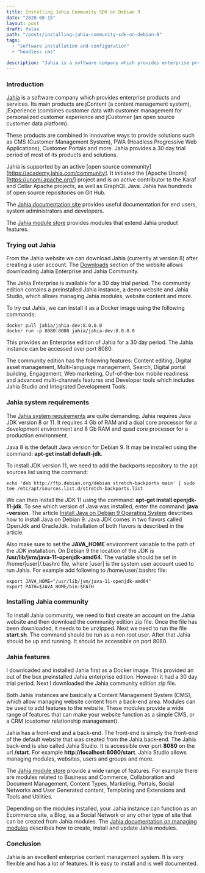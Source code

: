 ```yaml
---
title: Installing Jahia Community SDK on Debian 9
date: "2020-08-15"
layout: post
draft: false
path: "/posts/installing-jahia-community-sdk-on-debian-9"
tags:
  - "software installation and configuration"
  - "headless cms"

description: "Jahia is a software company which provides enterprise products and services. Its main products are jContent (a content management system), jExperience (combines customer data with customer management for personalized customer experience and jCustomer (an open source customer data platform). These products are combined in innovative way to provide solutions such as CMS (Customer Management System), PWA (Headless Progressive Web Applications), Customer Portals and more. Jahia provides a 30 day trial period of most of its products and solutions."
---
```


### Introduction
[Jahia](https://www.jahia.com/) is a software company which provides enterprise products and services. Its main products are jContent (a content management system), jExperience (combines customer data with customer management for personalized customer experience and jCustomer (an open source customer data platform).

These products are combined in innovative ways to provide solutions such as CMS (Customer Management System), PWA (Headless Progressive Web Applications), Customer Portals and more. Jahia provides a 30 day trial period of most of its products and solutions.

Jahia is supported by an active [open source community][https://academy.jahia.com/community]. It initiated the [Apache Unomi][https://unomi.apache.org/] project and is an active contributor to the Karaf and Cellar Apache projects, as well as GraphQL Java. Jahia has hundreds of open source repositories on Git Hub.

The [Jahia documentation site](https://academy.jahia.com/documentation) provides useful documentation for end users, system administrators and developers.

The [Jahia module store](https://store.jahia.com/sites/private-app-store/home.html) provides modules that extend Jahia product features.

### Trying out Jahia

From the Jahia website we can download Jahia (currently at version 8) after creating a user account. The [Downloads](https://academy.jahia.com/downloads) section of the website allows downloading Jahia Enterprise and Jahia Community.

The Jahia Enterprise is available for a 30 day trial period. The community edition contains a preinstalled Jahia instance, a demo website and Jahia Studio, which allows managing Jahia modules, website content and more.

To try out Jahia, we can install it as a Docker image using the following commands:

```
docker pull jahia/jahia-dev:8.0.0.0
docker run -p 8080:8080 jahia/jahia-dev:8.0.0.0
```

This provides an Enterprise edition of Jahia for a 30 day period. The Jahia instance can be accessed over port 8080.

The community edition has the following features: Content editing, Digital asset management, Multi-language management, Search, Digital portal building, Engagement, Web marketing, Ouf-of-the-box mobile readiness and advanced multi-channels features and Developer tools which includes Jahia Studio and Integrated Development Tools.

### Jahia system requirements
The [Jahia system requirements](https://academy.jahia.com/documentation/system-administrator/jahia/8/installing-and-configuring-jahia/installing-configuring-and-troubleshooting-jahia/prerequisites-and-system-requirements) are quite demanding. Jahia requires Java JDK version 8 or 11. It requires 4 Gb of RAM and a dual core processor for a development environment and 8 Gb RAM and quad core processor for a production environment.

Java 8 is the default Java version for Debian 9. It may be installed using the command: **apt-get install default-jdk**.

To install JDK version 11, we need to add the backports repository to the apt sources list using the command:

```
echo 'deb http://ftp.debian.org/debian stretch-backports main' | sudo tee /etc/apt/sources.list.d/stretch-backports.list
```

We can then install the JDK 11 using the command: **apt-get install openjdk-11-jdk**. To see which version of Java was installed, enter the command: **java -version**. The article [Install Java on Debian 9 Operating System](https://linuxconcept.com/install-java-on-debian-9-operating-system/) describes how to install Java on Debian 9. Java JDK comes in two flavors called OpenJdk and OracleJdk. Installation of both flavors is described in the article.

Also make sure to set the **JAVA_HOME** environment variable to the path of the JDK installation. On Debian 9 the location of the JDK is **/usr/lib/jvm/java-11-openjdk-amd64**. The variable should be set in /home/[user]/.bashrc file, where [user] is the system user account used to run Jahia. For example add following to /home/user/.bashrc file:

```
export JAVA_HOME="/usr/lib/jvm/java-11-openjdk-amd64"
export PATH=$JAVA_HOME/bin:$PATH
```

### Installing Jahia community
To install Jahia community, we need to first create an account on the Jahia website and then download the community edition zip file. Once the file has been downloaded, it needs to be unzipped. Next we need to run the file **start.sh**. The command should be run as a non root user. After that Jahia should be up and running. It should be accessible on port 8080.

### Jahia features
I downloaded and installed Jahia first as a Docker image. This provided an out of the box preinstalled Jahia enterprise edition. However it had a 30 day trial period. Next I downloaded the Jahia community edition zip file. 

Both Jahia instances are basically a Content Management System (CMS), which allow managing website content from a back-end area. Modules can be used to add features to the website. These modules provide a wide range of features that can make your website function as a simple CMS, or a CRM (customer relationship management).

Jahia has a front-end and a back-end. The front-end is simply the front-end of the default website that was created from the Jahia back-end. The Jahia back-end is also called Jahia Studio. It is accessible over port **8080** on the url **/start**. For example **http://localhost:8080/start**. Jahia Studio allows managing modules, websites, users and groups and more.

The [Jahia module store](https://store.ahia.com/sites/private-app-store/home.html) provide a wide range of features. For example there are modules related to Business and Commerce, Collaboration and Document Management, Content Types, Marketing, Portals, Social Networks and User Generated content, Templating and Extensions and Tools and Utilities.

Depending on the modules installed, your Jahia instance can function as an Ecommerce site, a Blog, as a Social Network or any other type of site that can be created from Jahia modules. The [Jahia documentation on managing modules](https://academy.jahia.com/documentation/system-administrator/jahia/8/server-administration-ui/modules-and-extensions/modules) describes how to create, install and update Jahia modules.

### Conclusion
Jahia is an excellent enterprise content management system. It is very flexible and has a lot of features. It is easy to install and is well documented.
